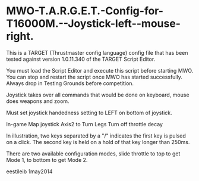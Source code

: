 MWO-T.A.R.G.E.T.-Config-for-T16000M.--Joystick-left--mouse-right.
=================================================================

This is a TARGET (Thrustmaster config language) config file that has been tested against 
version 1.0.11.340 of the TARGET Script Editor.

You must load the Script Editor and execute this script before starting MWO.  You can stop and restart the script once MWO has started successfully.  Always drop in Testing Grounds before competition.  

Joystick takes over all commands that would be done on keyboard, mouse does weapons and zoom.

Must set joystick handedness setting to LEFT on bottom of joystick.

In-game
  Map joystick Axis2 to Turn Legs
  Turn off throttle decay

In illustration, two keys separated by a "/" indicates the first key is pulsed on a click. 
The second key is held on a hold of that key longer than 250ms.  

There are two available configuration modes, slide throttle to top to get Mode 1, to bottom to get Mode 2.

eestileib 1may2014
